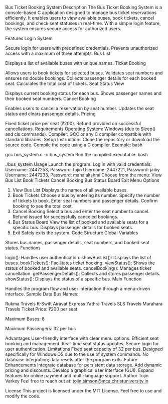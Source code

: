 Bus Ticket Booking System
Description
The Bus Ticket Booking System is a console-based C application designed to manage bus ticket reservations efficiently. It enables users to view available buses, book tickets, cancel bookings, and check seat statuses in real-time. With a simple login feature, the system ensures secure access for authorized users.

Features
Login System

Secure login for users with predefined credentials.
Prevents unauthorized access with a maximum of three attempts.
Bus List

Displays a list of available buses with unique names.
Ticket Booking

Allows users to book tickets for selected buses.
Validates seat numbers and ensures no double bookings.
Collects passenger details for each booked seat.
Calculates the total cost of tickets.
Seat Status View

Displays current booking status for each bus.
Shows passenger names and their booked seat numbers.
Cancel Booking

Enables users to cancel a reservation by seat number.
Updates the seat status and clears passenger details.
Pricing

Fixed ticket price per seat (₹200).
Refund provided on successful cancellations.
Requirements
Operating System: Windows (due to Sleep() and cls commands).
Compiler: GCC or any C compiler compatible with standard libraries.
Setup Instructions
Clone the repository or download the source code.
Compile the code using a C compiler. Example:
bash

gcc bus_system.c -o bus_system
Run the compiled executable:
bash

./bus_system
Usage
Launch the program.
Log in with valid credentials:
Username: 2447253, Password: tojin
Username: 2447221, Password: jaiby
Username: 2447233, Password: mahalakshmi
Choose from the menu:
View Bus List
Book Tickets
Cancel Booking
Bus Status Board
Exit
Menu Options
1. View Bus List
Displays the names of all available buses.
2. Book Tickets
Choose a bus by entering its number.
Specify the number of tickets to book.
Enter seat numbers and passenger details.
Confirm booking to see the total cost.
3. Cancel Booking
Select a bus and enter the seat number to cancel.
Refund issued for successfully canceled bookings.
4. Bus Status Board
View the list of booked and available seats for a specific bus.
Displays passenger details for booked seats.
5. Exit
Safely exits the system.
Code Structure
Global Variables

Stores bus names, passenger details, seat numbers, and booked seat status.
Functions

login(): Handles user authentication.
showBusList(): Displays the list of buses.
bookTickets(): Facilitates ticket booking.
viewStatus(): Shows the status of booked and available seats.
cancelBooking(): Manages ticket cancellation.
getPassengerDetails(): Collects and stores passenger details.
showStatus(): Displays the status of a specific bus.
Main Function

Handles the program flow and user interaction through a menu-driven interface.
Sample Data
Bus Names:

Rukma Travels
K-Swift
Airavat Express
Yathra Travels
SLS Travels
Murahara Travels
Ticket Price: ₹200 per seat

Maximum Buses: 6

Maximum Passengers: 32 per bus

Advantages
User-friendly interface with clear menu options.
Efficient seat booking and management.
Real-time seat status updates.
Secure login for user authentication.
Limitations
Fixed seat capacity of 32 per bus.
Designed specifically for Windows OS due to the use of system commands.
No database integration; data resets after the program exits.
Future Enhancements
Integrate database for persistent data storage.
Add dynamic pricing and discounts.
Develop a graphical user interface (GUI).
Expand features for online payment and multi-language support.
Author
Tojin Varkey
Feel free to reach out at: tojin.simson@mca.christuniversity.in

License
This project is licensed under the MIT License. Feel free to use and modify the code.